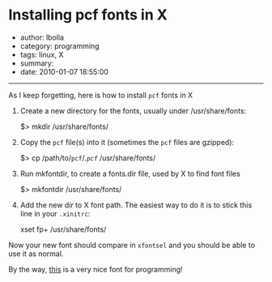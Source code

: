 # Installing pcf fonts in X

- author: lbolla
- category: programming
- tags: linux, X
- summary: 
- date: 2010-01-07 18:55:00

----------------

As I keep forgetting, here is how to install `pcf` fonts in X 

  1. Create a new directory for the fonts, usually under /usr/share/fonts:

        $> mkdir /usr/share/fonts/

  2. Copy the `pcf` file(s) into it (sometimes the `pcf` files are gzipped):

        $> cp /path/to/`pcf`/*.`pcf`* /usr/share/fonts/

  3. Run mkfontdir, to create a fonts.dir file, used by X to find font files

        $> mkfontdir /usr/share/fonts/

  4. Add the new dir to X font path. The easiest way to do it is to stick this
     line in your `.xinitrc`:

        xset fp+ /usr/share/fonts/

Now your new font should compare in `xfontsel` and you should be able to use it as normal.

By the way, [this][1] is a very nice font for programming!

   [1]: http://www.proggyfonts.com/
